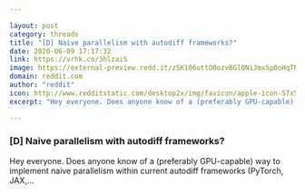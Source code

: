 ```yaml
---

layout: post
category: threads
title: "[D] Naive parallelism with autodiff frameworks?"
date: 2020-06-09 17:17:32
link: https://vrhk.co/3hlzaiS
image: https://external-preview.redd.it/z5K106uttO0ozvBGlQNiJmxSpOoHqTNQRfqWkohPD3Q.jpg?width=400&height=209.42408377&auto=webp&crop=400:209.42408377,smart&s=71e0ff38bf053cd57e47fe3ae12256b3c4ef2612
domain: reddit.com
author: "reddit"
icon: http://www.redditstatic.com/desktop2x/img/favicon/apple-icon-57x57.png
excerpt: "Hey everyone. Does anyone know of a (preferably GPU-capable) way to implement naive parallelism within current autodiff frameworks (PyTorch, JAX,..."

---
```


### [D] Naive parallelism with autodiff frameworks?

Hey everyone. Does anyone know of a (preferably GPU-capable) way to implement naive parallelism within current autodiff frameworks (PyTorch, JAX,...